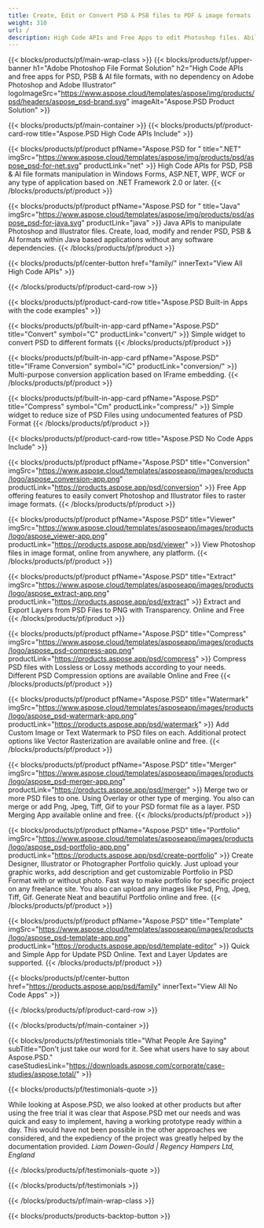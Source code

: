 ```yaml
---
title: Create, Edit or Convert PSD & PSB files to PDF & image formats
weight: 310
url: /
description: High Code APIs and Free Apps to edit Photoshop files. Ability to update layer properties, add watermarks rotate scale Flip Crop Dithering Raster Conversion.
---
```


{{< blocks/products/pf/main-wrap-class >}}
{{< blocks/products/pf/upper-banner h1="Adobe Photoshop File Format Solution" h2="High Code APIs and free apps for PSD, PSB & AI file formats, with no dependency on Adobe Photoshop and Adobe Illustrator" logoImageSrc="https://www.aspose.cloud/templates/aspose/img/products/psd/headers/aspose_psd-brand.svg" imageAlt="Aspose.PSD Product Solution" >}}

{{< blocks/products/pf/main-container >}}
{{< blocks/products/pf/product-card-row title="Aspose.PSD High Code APIs Include" >}}

{{< blocks/products/pf/product pfName="Aspose.PSD for " title=".NET" imgSrc="https://www.aspose.cloud/templates/aspose/img/products/psd/aspose_psd-for-net.svg" productLink="net" >}}
High Code APIs for PSD, PSB & AI file formats manipulation in Windows Forms, ASP.NET, WPF, WCF or any type of application based on .NET Framework 2.0 or later.
{{< /blocks/products/pf/product >}}

{{< blocks/products/pf/product pfName="Aspose.PSD for " title="Java" imgSrc="https://www.aspose.cloud/templates/aspose/img/products/psd/aspose_psd-for-java.svg" productLink="java" >}}
Java APIs to manipulate Photoshop and Illustrator files. Create, load, modify and render PSD, PSB & AI formats within Java based applications without any software dependencies.
{{< /blocks/products/pf/product >}}

{{< blocks/products/pf/center-button href="family/" innerText="View All High Code APIs" >}}

{{< /blocks/products/pf/product-card-row >}}

{{< blocks/products/pf/product-card-row title="Aspose.PSD Built-in Apps with the code examples" >}}

{{< blocks/products/pf/built-in-app-card pfName="Aspose.PSD" title="Convert" symbol="C" productLink="convert/" >}}
Simple widget to convert PSD to different formats
{{< /blocks/products/pf/product >}}

{{< blocks/products/pf/built-in-app-card pfName="Aspose.PSD" title="IFrame Conversion" symbol="iC" productLink="conversion/" >}}
Multi-purpose conversion application based on IFrame embedding.
{{< /blocks/products/pf/product >}}

{{< blocks/products/pf/built-in-app-card pfName="Aspose.PSD" title="Compress" symbol="Cm" productLink="compress/" >}}
Simple widget to reduce size of PSD Files using undocumented features of PSD Format
{{< /blocks/products/pf/product >}}

{{< blocks/products/pf/product-card-row title="Aspose.PSD No Code Apps Include" >}}

{{< blocks/products/pf/product pfName="Aspose.PSD" title="Conversion" imgSrc="https://www.aspose.cloud/templates/asposeapp/images/products/logo/aspose_conversion-app.png" productLink="https://products.aspose.app/psd/conversion" >}}
Free App offering features to easily convert Photoshop and Illustrator files to raster image formats.
{{< /blocks/products/pf/product >}}

{{< blocks/products/pf/product pfName="Aspose.PSD" title="Viewer" imgSrc="https://www.aspose.cloud/templates/asposeapp/images/products/logo/aspose_viewer-app.png" productLink="https://products.aspose.app/psd/viewer" >}}
View Photoshop files in image format, online from anywhere, any platform.
{{< /blocks/products/pf/product >}}

{{< blocks/products/pf/product pfName="Aspose.PSD" title="Extract" imgSrc="https://www.aspose.cloud/templates/asposeapp/images/products/logo/aspose_extract-app.png" productLink="https://products.aspose.app/psd/extract" >}}
Extract and Export Layers from PSD Files to PNG with Transparency. Online and Free
{{< /blocks/products/pf/product >}}

{{< blocks/products/pf/product pfName="Aspose.PSD" title="Compress" imgSrc="https://www.aspose.cloud/templates/asposeapp/images/products/logo/aspose_psd-compress-app.png" productLink="https://products.aspose.app/psd/compress" >}}
Compress PSD files with Lossless or Lossy methods according to your needs. Different PSD Compression options are available Online and Free
{{< /blocks/products/pf/product >}}

{{< blocks/products/pf/product pfName="Aspose.PSD" title="Watermark" imgSrc="https://www.aspose.cloud/templates/asposeapp/images/products/logo/aspose_psd-watermark-app.png" productLink="https://products.aspose.app/psd/watermark" >}}
Add Custom Image or Text Watermark to PSD files on each. Additional protect options like Vector Rasterization are available online and free.
{{< /blocks/products/pf/product >}}

{{< blocks/products/pf/product pfName="Aspose.PSD" title="Merger" imgSrc="https://www.aspose.cloud/templates/asposeapp/images/products/logo/aspose_psd-merger-app.png" productLink="https://products.aspose.app/psd/merger" >}}
Merge two or more PSD files to one. Using Overlay or other type of merging. You also can merge or add Png, Jpeg, Tiff, Gif to your PSD format file as a layer. PSD Merging App available online and free.
{{< /blocks/products/pf/product >}}

{{< blocks/products/pf/product pfName="Aspose.PSD" title="Portfolio" imgSrc="https://www.aspose.cloud/templates/asposeapp/images/products/logo/aspose_psd-portfolio-app.png" productLink="https://products.aspose.app/psd/create-portfolio" >}}
Create Designer, Illustrator or Photographer Portfolio quickly. Just upload your graphic works, add description and get customizable Portfolio in PSD Format with or without photo. Fast way to make portfolio for specific project on any freelance site. You also can upload any images like Psd, Png, Jpeg, Tiff, Gif. Generate Neat and beautiful Portfolio online and free.
{{< /blocks/products/pf/product >}}

{{< blocks/products/pf/product pfName="Aspose.PSD" title="Template" imgSrc="https://www.aspose.cloud/templates/asposeapp/images/products/logo/aspose_psd-template-app.png" productLink="https://products.aspose.app/psd/template-editor" >}}
Quick and Simple App for Update PSD Online. Text and Layer Updates are supported.
{{< /blocks/products/pf/product >}}

{{< blocks/products/pf/center-button href="https://products.aspose.app/psd/family" innerText="View All No Code Apps" >}}

{{< /blocks/products/pf/product-card-row >}}

{{< /blocks/products/pf/main-container >}}

{{< blocks/products/pf/testimonials title="What People Are Saying" subTitle="Don't just take our word for it. See what users have to say about Aspose.PSD." caseStudiesLink="https://downloads.aspose.com/corporate/case-studies/aspose.total/" >}}

{{< blocks/products/pf/testimonials-quote >}}
<p class="first">
 While looking at Aspose.PSD, we also looked at other products but after using the free trial it was clear that Aspose.PSD met our needs and was quick and easy to implement, having a working prototype ready within a day. This would have not been possible in the other approaches we considered, and the expediency of the project was greatly helped by the documentation provided.
 <em>
  Liam Dowen-Gould | Regency Hampers Ltd, England
 </em>
</p>

{{< /blocks/products/pf/testimonials-quote >}}

{{< /blocks/products/pf/testimonials >}}

{{< /blocks/products/pf/main-wrap-class >}}

{{< blocks/products/products-backtop-button >}}

